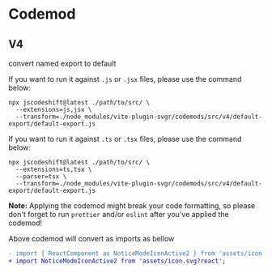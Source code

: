 # Codemod

## V4
convert named export to default 

If you want to run it against `.js` or `.jsx` files, please use the command below:

```
npx jscodeshift@latest ./path/to/src/ \
  --extensions=js,jsx \
  --transform=./node_modules/vite-plugin-svgr/codemods/src/v4/default-export/default-export.js
```

If you want to run it against `.ts` or `.tsx` files, please use the command below:

```
npx jscodeshift@latest ./path/to/src/ \
  --extensions=ts,tsx \
  --parser=tsx \
  --transform=./node_modules/vite-plugin-svgr/codemods/src/v4/default-export/default-export.js
```

**Note:** Applying the codemod might break your code formatting, so please don't forget to run `prettier` and/or `eslint` after you've applied the codemod!

Above codemod will convert as imports as bellow
```diff
- import { ReactComponent as NoticeModeIconActive2 } from 'assets/icon.svg';
+ import NoticeModeIconActive2 from 'assets/icon.svg?react';
```